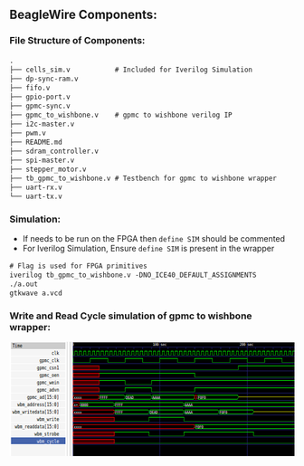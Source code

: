 ## BeagleWire Components:

### File Structure of Components:

```
.
├── cells_sim.v           # Included for Iverilog Simulation
├── dp-sync-ram.v
├── fifo.v
├── gpio-port.v
├── gpmc-sync.v
├── gpmc_to_wishbone.v    # gpmc to wishbone verilog IP
├── i2c-master.v
├── pwm.v
├── README.md
├── sdram_controller.v
├── spi-master.v
├── stepper_motor.v
├── tb_gpmc_to_wishbone.v # Testbench for gpmc to wishbone wrapper  
├── uart-rx.v
└── uart-tx.v
```

### Simulation:

- If needs to be run on the FPGA then `define SIM` should be commented 
- For Iverilog Simulation, Ensure `define SIM` is present in the wrapper

```
# Flag is used for FPGA primitives
iverilog tb_gpmc_to_wishbone.v -DNO_ICE40_DEFAULT_ASSIGNMENTS
./a.out
gtkwave a.vcd
```

### Write and Read Cycle simulation of gpmc to wishbone wrapper:

<p align="center">
  <img width="581" height="202" src="../assets/gpmc_to_wishbone.png">
</p>


